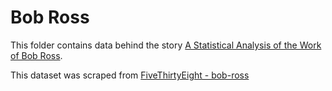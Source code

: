 # Bob Ross

This folder contains data behind the story [A Statistical Analysis of the Work of Bob Ross](https://fivethirtyeight.com/features/a-statistical-analysis-of-the-work-of-bob-ross/).

This dataset was scraped from [FiveThirtyEight - bob-ross](https://github.com//fivethirtyeight/data/tree/master/bob-ross)